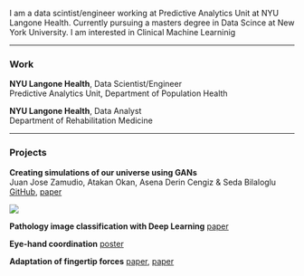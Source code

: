 I am a data scintist/engineer working at Predictive Analytics Unit at NYU Langone Health. Currently pursuing a masters degree in Data Scince at New York University. I am interested in Clinical Machine Learninig

____________________________________________________________________________________________________________________________

### Work

**NYU Langone Health**, Data Scientist/Engineer<br/>
Predictive Analytics Unit, Department of Population Health

**NYU Langone Health**, Data Analyst<br/>
Department of Rehabilitation Medicine

____________________________________________________________________________________________________________________________

### Projects

**Creating simulations of our universe using GANs**<br/>
Juan Jose Zamudio, Atakan Okan, Asena Derin Cengiz & Seda Bilaloglu<br/>
[GitHub](https://github.com/sedab/HydroGAN),
[paper]()

<img src="https://github.com/sedab/sedab.github.io/blob/master/images/HydroGAN-poster.pdf" class="inline"/>

**Pathology image classification with Deep Learning**
[paper]()

**Eye-hand coordination**
[poster](https://github.com/sedab/eyetracking/blob/master/SFN_Poster_2015_Eye-hand%20coordination%20for%20adaptation%20of%20hand%20posture%20to%20object%20shape.PDF)


**Adaptation of fingertip forces**
[paper](https://www.physiology.org/doi/full/10.1152/jn.00639.2015),
[paper](https://www.ncbi.nlm.nih.gov/pmc/articles/PMC4509387/)






